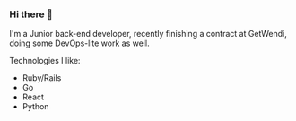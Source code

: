 ### Hi there 👋

I'm a Junior back-end developer, recently finishing a contract at GetWendi, doing some DevOps-lite work as well.

Technologies I like:
- Ruby/Rails
- Go
- React
- Python
